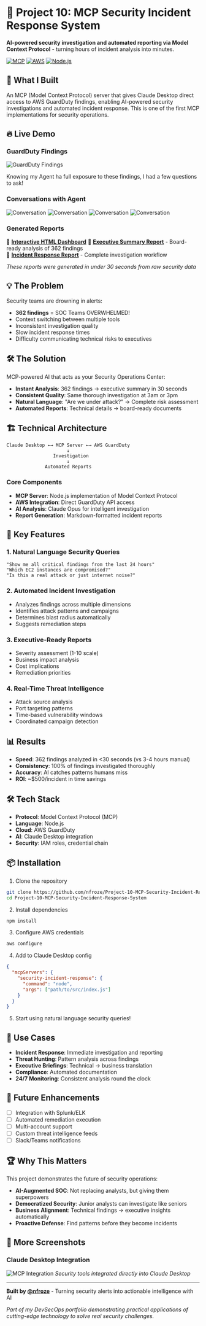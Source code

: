 # 🚨 Project 10: MCP Security Incident Response System

**AI-powered security investigation and automated reporting via Model Context Protocol** - turning hours of incident analysis into minutes.

[![MCP](https://img.shields.io/badge/MCP-Model%20Context%20Protocol-blue)](https://modelcontextprotocol.io)
[![AWS](https://img.shields.io/badge/AWS-GuardDuty-orange)](https://aws.amazon.com/guardduty/)
[![Node.js](https://img.shields.io/badge/Node.js-18%2B-green)](https://nodejs.org/)

## 🎯 What I Built

An MCP (Model Context Protocol) server that gives Claude Desktop direct access to AWS GuardDuty findings, enabling AI-powered security investigations and automated incident response. This is one of the first MCP implementations for security operations.

## 🔥 Live Demo

### GuardDuty Findings
![GuardDuty Findings](screenshots/1.png)

Knowing my Agent ha full exposure to these findings, I had a few questions to ask!

### Conversations with Agent
![Conversation](screenshots/2.png)
![Conversation](screenshots/3.png)
![Conversation](screenshots/4.png)
![Conversation](screenshots/6.png)


### Generated Reports
📄 **[Interactive HTML Dashboard](https://htmlpreview.github.io/?https://github.com/nfroze/Project-10-MCP-Security-Incident-Response-System/blob/main/security-briefing.html)**
📄 **[Executive Summary Report](ExecutiveSummary.md)** - Board-ready analysis of 362 findings  
📄 **[Incident Response Report](IncidentResponse.md)** - Complete investigation workflow

*These reports were generated in under 30 seconds from raw security data*

## 💡 The Problem

Security teams are drowning in alerts:
- **362 findings** = SOC Teams OVERWHELMED!
- Context switching between multiple tools
- Inconsistent investigation quality
- Slow incident response times
- Difficulty communicating technical risks to executives

## 🛠️ The Solution

MCP-powered AI that acts as your Security Operations Center:
- **Instant Analysis**: 362 findings → executive summary in 30 seconds
- **Consistent Quality**: Same thorough investigation at 3am or 3pm
- **Natural Language**: "Are we under attack?" → Complete risk assessment
- **Automated Reports**: Technical details → board-ready documents

## 🏗️ Technical Architecture

```
Claude Desktop ←→ MCP Server ←→ AWS GuardDuty
                      ↓
                 Investigation
                      ↓
              Automated Reports
```

### Core Components
- **MCP Server**: Node.js implementation of Model Context Protocol
- **AWS Integration**: Direct GuardDuty API access
- **AI Analysis**: Claude Opus for intelligent investigation
- **Report Generation**: Markdown-formatted incident reports

## 🚀 Key Features

### 1. **Natural Language Security Queries**
```
"Show me all critical findings from the last 24 hours"
"Which EC2 instances are compromised?"
"Is this a real attack or just internet noise?"
```

### 2. **Automated Incident Investigation**
- Analyzes findings across multiple dimensions
- Identifies attack patterns and campaigns
- Determines blast radius automatically
- Suggests remediation steps

### 3. **Executive-Ready Reports**
- Severity assessment (1-10 scale)
- Business impact analysis
- Cost implications
- Remediation priorities

### 4. **Real-Time Threat Intelligence**
- Attack source analysis
- Port targeting patterns
- Time-based vulnerability windows
- Coordinated campaign detection

## 📊 Results

- **Speed**: 362 findings analyzed in <30 seconds (vs 3-4 hours manual)
- **Consistency**: 100% of findings investigated thoroughly
- **Accuracy**: AI catches patterns humans miss
- **ROI**: ~$500/incident in time savings

## 🛠️ Tech Stack

- **Protocol**: Model Context Protocol (MCP)
- **Language**: Node.js
- **Cloud**: AWS GuardDuty
- **AI**: Claude Desktop integration
- **Security**: IAM roles, credential chain

## 📦 Installation

1. Clone the repository
```bash
git clone https://github.com/nfroze/Project-10-MCP-Security-Incident-Response-System.git
cd Project-10-MCP-Security-Incident-Response-System
```

2. Install dependencies
```bash
npm install
```

3. Configure AWS credentials
```bash
aws configure
```

4. Add to Claude Desktop config
```json
{
  "mcpServers": {
    "security-incident-response": {
      "command": "node",
      "args": ["path/to/src/index.js"]
    }
  }
}
```

5. Start using natural language security queries!

## 🎯 Use Cases

- **Incident Response**: Immediate investigation and reporting
- **Threat Hunting**: Pattern analysis across findings
- **Executive Briefings**: Technical → business translation
- **Compliance**: Automated documentation
- **24/7 Monitoring**: Consistent analysis round the clock

## 🔮 Future Enhancements

- [ ] Integration with Splunk/ELK
- [ ] Automated remediation execution
- [ ] Multi-account support
- [ ] Custom threat intelligence feeds
- [ ] Slack/Teams notifications

## 🏆 Why This Matters

This project demonstrates the future of security operations:
- **AI-Augmented SOC**: Not replacing analysts, but giving them superpowers
- **Democratized Security**: Junior analysts can investigate like seniors
- **Business Alignment**: Technical findings → executive insights automatically
- **Proactive Defense**: Find patterns before they become incidents

## 📸 More Screenshots

### Claude Desktop Integration
![MCP Integration](screenshots/5.png)
*Security tools integrated directly into Claude Desktop*

---

**Built by [@nfroze](https://github.com/nfroze)** - Turning security alerts into actionable intelligence with AI

*Part of my DevSecOps portfolio demonstrating practical applications of cutting-edge technology to solve real security challenges.*